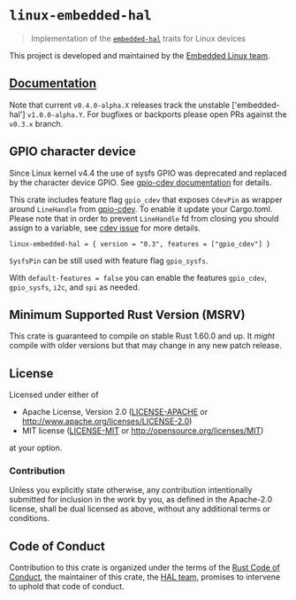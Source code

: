 # `linux-embedded-hal`

> Implementation of the [`embedded-hal`] traits for Linux devices

This project is developed and maintained by the [Embedded Linux team][team].

[`embedded-hal`]: https://crates.io/crates/embedded-hal

## [Documentation](https://docs.rs/linux-embedded-hal)

Note that current `v0.4.0-alpha.X` releases track the unstable ['embedded-hal'] `v1.0.0-alpha.Y`.
For bugfixes or backports please open PRs against the `v0.3.x` branch.

## GPIO character device

Since Linux kernel v4.4 the use of sysfs GPIO was deprecated and replaced by the character device GPIO.
See [gpio-cdev documentation](https://github.com/rust-embedded/gpio-cdev#sysfs-gpio-vs-gpio-character-device) for details.

This crate includes feature flag `gpio_cdev` that exposes `CdevPin` as wrapper around `LineHandle` from [gpio-cdev](https://crates.io/crates/gpio-cdev).
To enable it update your Cargo.toml. Please note that in order to prevent `LineHandle` fd from closing you should
assign to a variable, see [cdev issue](https://github.com/rust-embedded/gpio-cdev/issues/29) for more details.
```
linux-embedded-hal = { version = "0.3", features = ["gpio_cdev"] }
```

`SysfsPin` can be still used with feature flag `gpio_sysfs`.

With `default-features = false` you can enable the features `gpio_cdev`, `gpio_sysfs`, `i2c`, and `spi` as needed.

## Minimum Supported Rust Version (MSRV)

This crate is guaranteed to compile on stable Rust 1.60.0 and up. It *might*
compile with older versions but that may change in any new patch release.

## License

Licensed under either of

- Apache License, Version 2.0 ([LICENSE-APACHE](LICENSE-APACHE) or
  http://www.apache.org/licenses/LICENSE-2.0)
- MIT license ([LICENSE-MIT](LICENSE-MIT) or http://opensource.org/licenses/MIT)

at your option.

### Contribution

Unless you explicitly state otherwise, any contribution intentionally submitted
for inclusion in the work by you, as defined in the Apache-2.0 license, shall be
dual licensed as above, without any additional terms or conditions.

## Code of Conduct

Contribution to this crate is organized under the terms of the [Rust Code of
Conduct][CoC], the maintainer of this crate, the [HAL team][team], promises
to intervene to uphold that code of conduct.

[CoC]: CODE_OF_CONDUCT.md
[team]: https://github.com/rust-embedded/wg/#the-embedded-linux-team
